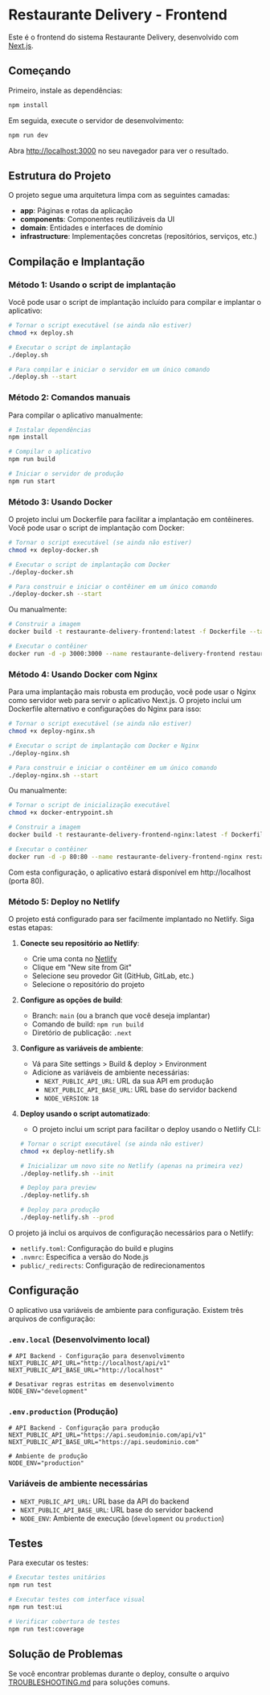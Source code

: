 # Restaurante Delivery - Frontend

Este é o frontend do sistema Restaurante Delivery, desenvolvido com [Next.js](https://nextjs.org).

## Começando

Primeiro, instale as dependências:

```bash
npm install
```

Em seguida, execute o servidor de desenvolvimento:

```bash
npm run dev
```

Abra [http://localhost:3000](http://localhost:3000) no seu navegador para ver o resultado.

## Estrutura do Projeto

O projeto segue uma arquitetura limpa com as seguintes camadas:

- **app**: Páginas e rotas da aplicação
- **components**: Componentes reutilizáveis da UI
- **domain**: Entidades e interfaces de domínio
- **infrastructure**: Implementações concretas (repositórios, serviços, etc.)

## Compilação e Implantação

### Método 1: Usando o script de implantação

Você pode usar o script de implantação incluído para compilar e implantar o aplicativo:

```bash
# Tornar o script executável (se ainda não estiver)
chmod +x deploy.sh

# Executar o script de implantação
./deploy.sh

# Para compilar e iniciar o servidor em um único comando
./deploy.sh --start
```

### Método 2: Comandos manuais

Para compilar o aplicativo manualmente:

```bash
# Instalar dependências
npm install

# Compilar o aplicativo
npm run build

# Iniciar o servidor de produção
npm run start
```

### Método 3: Usando Docker

O projeto inclui um Dockerfile para facilitar a implantação em contêineres. Você pode usar o script de implantação com Docker:

```bash
# Tornar o script executável (se ainda não estiver)
chmod +x deploy-docker.sh

# Executar o script de implantação com Docker
./deploy-docker.sh

# Para construir e iniciar o contêiner em um único comando
./deploy-docker.sh --start
```

Ou manualmente:

```bash
# Construir a imagem
docker build -t restaurante-delivery-frontend:latest -f Dockerfile --target production .

# Executar o contêiner
docker run -d -p 3000:3000 --name restaurante-delivery-frontend restaurante-delivery-frontend:latest
```

### Método 4: Usando Docker com Nginx

Para uma implantação mais robusta em produção, você pode usar o Nginx como servidor web para servir o aplicativo Next.js. O projeto inclui um Dockerfile alternativo e configurações do Nginx para isso:

```bash
# Tornar o script executável (se ainda não estiver)
chmod +x deploy-nginx.sh

# Executar o script de implantação com Docker e Nginx
./deploy-nginx.sh

# Para construir e iniciar o contêiner em um único comando
./deploy-nginx.sh --start
```

Ou manualmente:

```bash
# Tornar o script de inicialização executável
chmod +x docker-entrypoint.sh

# Construir a imagem
docker build -t restaurante-delivery-frontend-nginx:latest -f Dockerfile.nginx .

# Executar o contêiner
docker run -d -p 80:80 --name restaurante-delivery-frontend-nginx restaurante-delivery-frontend-nginx:latest
```

Com esta configuração, o aplicativo estará disponível em http://localhost (porta 80).

### Método 5: Deploy no Netlify

O projeto está configurado para ser facilmente implantado no Netlify. Siga estas etapas:

1. **Conecte seu repositório ao Netlify**:
   - Crie uma conta no [Netlify](https://www.netlify.com/)
   - Clique em "New site from Git"
   - Selecione seu provedor Git (GitHub, GitLab, etc.)
   - Selecione o repositório do projeto

2. **Configure as opções de build**:
   - Branch: `main` (ou a branch que você deseja implantar)
   - Comando de build: `npm run build`
   - Diretório de publicação: `.next`

3. **Configure as variáveis de ambiente**:
   - Vá para Site settings > Build & deploy > Environment
   - Adicione as variáveis de ambiente necessárias:
     - `NEXT_PUBLIC_API_URL`: URL da sua API em produção
     - `NEXT_PUBLIC_API_BASE_URL`: URL base do servidor backend
     - `NODE_VERSION`: `18`

4. **Deploy usando o script automatizado**:
   - O projeto inclui um script para facilitar o deploy usando o Netlify CLI:
   ```bash
   # Tornar o script executável (se ainda não estiver)
   chmod +x deploy-netlify.sh
   
   # Inicializar um novo site no Netlify (apenas na primeira vez)
   ./deploy-netlify.sh --init
   
   # Deploy para preview
   ./deploy-netlify.sh
   
   # Deploy para produção
   ./deploy-netlify.sh --prod
   ```

O projeto já inclui os arquivos de configuração necessários para o Netlify:
- `netlify.toml`: Configuração do build e plugins
- `.nvmrc`: Especifica a versão do Node.js
- `public/_redirects`: Configuração de redirecionamentos

## Configuração

O aplicativo usa variáveis de ambiente para configuração. Existem três arquivos de configuração:

### `.env.local` (Desenvolvimento local)

```
# API Backend - Configuração para desenvolvimento
NEXT_PUBLIC_API_URL="http://localhost/api/v1"
NEXT_PUBLIC_API_BASE_URL="http://localhost"

# Desativar regras estritas em desenvolvimento
NODE_ENV="development"
```

### `.env.production` (Produção)

```
# API Backend - Configuração para produção
NEXT_PUBLIC_API_URL="https://api.seudominio.com/api/v1"
NEXT_PUBLIC_API_BASE_URL="https://api.seudominio.com"

# Ambiente de produção
NODE_ENV="production"
```

### Variáveis de ambiente necessárias

- `NEXT_PUBLIC_API_URL`: URL base da API do backend
- `NEXT_PUBLIC_API_BASE_URL`: URL base do servidor backend
- `NODE_ENV`: Ambiente de execução (`development` ou `production`)

## Testes

Para executar os testes:

```bash
# Executar testes unitários
npm run test

# Executar testes com interface visual
npm run test:ui

# Verificar cobertura de testes
npm run test:coverage
```

## Solução de Problemas

Se você encontrar problemas durante o deploy, consulte o arquivo [TROUBLESHOOTING.md](./TROUBLESHOOTING.md) para soluções comuns.
